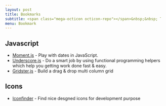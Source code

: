 ```yaml
---
layout: post
title: Bookmarks
subtitle: <span class="mega-octicon octicon-repo"></span>&nbsp;&nbsp; Things 'I' liked most
menu: Bookmark
---
```



## Javascript
- [Moment.js](http://momentjs.com/) - Play with dates in JavaScript.
- [Underscore.js](http://underscorejs.org/) - Do a smart job by using functional programming helpers which help you getting work done fast & easy.
- [Gridster.js](http://gridster.net/) - Build a drag & drop multi column grid

## Icons
- [Iconfinder](https://www.iconfinder.com/) - Find nice desgned icons for development purpose
